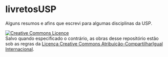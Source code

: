 # livretosUSP

Alguns resumos e afins que escrevi para algumas disciplinas da USP.

<a rel="license" href="http://creativecommons.org/licenses/by-sa/4.0/"><img alt="Creative Commons Licence" style="border-width:0" src="https://i.creativecommons.org/l/by-sa/4.0/88x31.png" /></a><br />Salvo quando especificado o contrário, as obras desse repositório estão sob as regras da <a rel="license" href="http://creativecommons.org/licenses/by-sa/4.0/">Licença Creative Commons Atribuição-CompartilharIgual Internacional</a>.
